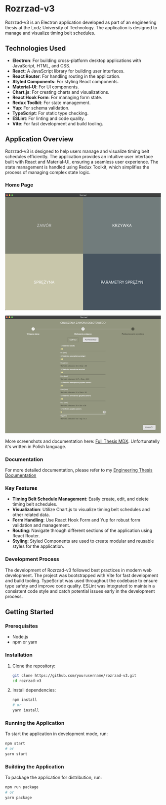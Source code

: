 # Rozrzad-v3

Rozrzad-v3 is an Electron application developed as part of an engineering thesis at the Lodz University of Technology. The application is designed to manage and visualize timing belt schedules.

## Technologies Used

- **Electron**: For building cross-platform desktop applications with JavaScript, HTML, and CSS.
- **React**: A JavaScript library for building user interfaces.
- **React Router**: For handling routing in the application.
- **Styled Components**: For styling React components.
- **Material-UI**: For UI components.
- **Chart.js**: For creating charts and visualizations.
- **React Hook Form**: For managing form state.
- **Redux Toolkit**: For state management.
- **Yup**: For schema validation.
- **TypeScript**: For static type checking.
- **ESLint**: For linting and code quality.
- **Vite**: For fast development and build tooling.

## Application Overview

Rozrzad-v3 is designed to help users manage and visualize timing belt schedules efficiently. The application provides an intuitive user interface built with React and Material-UI, ensuring a seamless user experience. The state management is handled using Redux Toolkit, which simplifies the process of managing complex state logic.

### Home Page

![Home Page](./overview/thesis-1.png)

![Valve Form](./overview/thesis-2.png)

More screenshots and documentation here: [Full Thesis MDX](./overview/Lucas%20Piera%20BE%20Thesis.md). Unfortunatelly it's written in Polish language.

### Documentation

For more detailed documentation, please refer to my [Engineering Thesis Documentation](https://docs.google.com/document/d/1nOEDN9K-TVxDbau-u89w0ydMin6w64-WQAKN-v6lBoc/edit?tab=t.0)

### Key Features

- **Timing Belt Schedule Management**: Easily create, edit, and delete timing belt schedules.
- **Visualization**: Utilize Chart.js to visualize timing belt schedules and other related data.
- **Form Handling**: Use React Hook Form and Yup for robust form validation and management.
- **Routing**: Navigate through different sections of the application using React Router.
- **Styling**: Styled Components are used to create modular and reusable styles for the application.

### Development Process

The development of Rozrzad-v3 followed best practices in modern web development. The project was bootstrapped with Vite for fast development and build tooling. TypeScript was used throughout the codebase to ensure type safety and improve code quality. ESLint was integrated to maintain a consistent code style and catch potential issues early in the development process.

## Getting Started

### Prerequisites

- Node.js
- npm or yarn

### Installation

1. Clone the repository:

   ```sh
   git clone https://github.com/yourusername/rozrzad-v3.git
   cd rozrzad-v3
   ```

2. Install dependencies:
   ```sh
   npm install
   # or
   yarn install
   ```

### Running the Application

To start the application in development mode, run:

```sh
npm start
# or
yarn start
```

### Building the Application

To package the application for distribution, run:

```sh
npm run package
# or
yarn package
```
